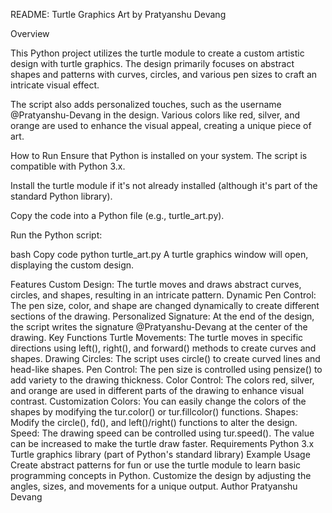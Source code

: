README: Turtle Graphics Art by Pratyanshu Devang


Overview

This Python project utilizes the turtle module to create a custom artistic design with turtle graphics. The design primarily focuses on abstract shapes and patterns with curves, circles, and various pen sizes to craft an intricate visual effect.

The script also adds personalized touches, such as the username @Pratyanshu-Devang in the design. Various colors like red, silver, and orange are used to enhance the visual appeal, creating a unique piece of art.

How to Run
Ensure that Python is installed on your system. The script is compatible with Python 3.x.

Install the turtle module if it's not already installed (although it's part of the standard Python library).

Copy the code into a Python file (e.g., turtle_art.py).

Run the Python script:

bash
Copy code
python turtle_art.py
A turtle graphics window will open, displaying the custom design.

Features
Custom Design: The turtle moves and draws abstract curves, circles, and shapes, resulting in an intricate pattern.
Dynamic Pen Control: The pen size, color, and shape are changed dynamically to create different sections of the drawing.
Personalized Signature: At the end of the design, the script writes the signature @Pratyanshu-Devang at the center of the drawing.
Key Functions
Turtle Movements: The turtle moves in specific directions using left(), right(), and forward() methods to create curves and shapes.
Drawing Circles: The script uses circle() to create curved lines and head-like shapes.
Pen Control: The pen size is controlled using pensize() to add variety to the drawing thickness.
Color Control: The colors red, silver, and orange are used in different parts of the drawing to enhance visual contrast.
Customization
Colors: You can easily change the colors of the shapes by modifying the tur.color() or tur.fillcolor() functions.
Shapes: Modify the circle(), fd(), and left()/right() functions to alter the design.
Speed: The drawing speed can be controlled using tur.speed(). The value can be increased to make the turtle draw faster.
Requirements
Python 3.x
Turtle graphics library (part of Python's standard library)
Example Usage
Create abstract patterns for fun or use the turtle module to learn basic programming concepts in Python.
Customize the design by adjusting the angles, sizes, and movements for a unique output.
Author
Pratyanshu Devang
